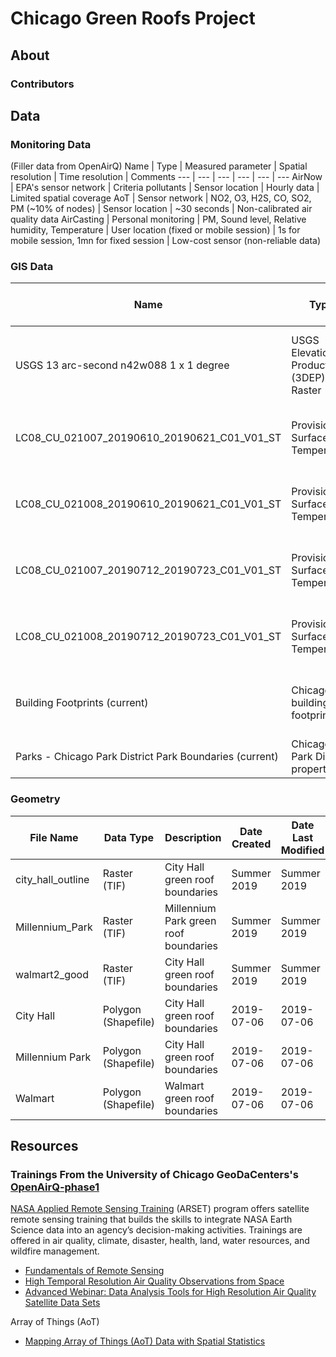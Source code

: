 # Chicago Green Roofs Project

## About
### Contributors

## Data
### Monitoring Data
(Filler data from OpenAirQ)
Name | Type | Measured parameter | Spatial resolution | Time resolution | Comments
--- | --- | --- | --- | --- | --- 
AirNow | EPA's sensor network | Criteria pollutants | Sensor location | Hourly data | Limited spatial coverage
AoT | Sensor network | NO2, O3, H2S, CO, SO2, PM (~10% of nodes) | Sensor location | ~30 seconds | Non-calibrated air quality data
AirCasting | Personal monitoring | PM, Sound level, Relative humidity, Temperature | User location (fixed or mobile session) | 1s for mobile session, 1mn for fixed session | Low-cost sensor (non-reliable data)

### GIS Data

Name | Type | Measured parameter | Spatial resolution | Extent | Date Published | Date Last Modified | Source | Comments
--- | --- | --- | --- | --- | --- | --- | --- | ---
USGS 13 arc-second n42w088 1 x 1 degree | USGS Elevation Products (3DEP) - Raster | Elevation | 1/3 arc-second | 1 x 1 degree | 2017-08-24 | 2020-03-03 | [USGS](https://viewer.nationalmap.gov/basic/#productSearch) | Doesn't quite cover the northern tip of Chicago
LC08_CU_021007_20190610_20190621_C01_V01_ST | Provisional Surface Temperature | Land Surface Temperature (LST) - Raster | 30m |  | 2019-06-10 |  | [USGS](https://earthexplorer.usgs.gov/) | Northern half of Chicago
LC08_CU_021008_20190610_20190621_C01_V01_ST | Provisional Surface Temperature | Land Surface Temperature (LST) - Raster | 30m |  | 2019-06-10 |  | [USGS](https://earthexplorer.usgs.gov/) | Southern half of Chicago
LC08_CU_021007_20190712_20190723_C01_V01_ST | Provisional Surface Temperature | Land Surface Temperature (LST) - Raster | 30m |  | 2019-07-12 |  | [USGS](https://earthexplorer.usgs.gov/) | Northern half of Chicago
LC08_CU_021008_20190712_20190723_C01_V01_ST | Provisional Surface Temperature | Land Surface Temperature (LST) - Raster | 30m |  | 2019-07-12 |  | [USGS](https://earthexplorer.usgs.gov/) | Southern half of Chicago
Building Footprints (current) | Chicago building footprints | Shapefile | N/A | N/A | 2015-08-14 | 2018-07-11 | [City of Chicago](https://data.cityofchicago.org/Buildings/Building-Footprints-current-/hz9b-7nh8) | Large file, so a bit slow to process in ArcGIS
Parks - Chicago Park District Park Boundaries (current) | Chicago Park District properties | Shapefile | N/A | N/A | 2015-03-19 | 2019-08-05 | [City of Chicago](https://data.cityofchicago.org/Parks-Recreation/Parks-Chicago-Park-District-Park-Boundaries-curren/ej32-qgdr) |


### Geometry

File Name | Data Type | Description | Date Created | Date Last Modified | Creator | Last Modified By | Comments
--- | --- | --- | --- | --- | --- | --- | --- 
city_hall_outline | Raster (TIF) | City Hall green roof boundaries | Summer 2019 | Summer 2019 | Jacob Abramowitz | Jacob Abramowitz |  |
Millennium_Park | Raster (TIF) | Millennium Park green roof boundaries | Summer 2019 | Summer 2019 | Jacob Abramowitz | Jacob Abramowitz |  |
walmart2_good | Raster (TIF) | City Hall green roof boundaries | Summer 2019 | Summer 2019 | Jacob Abramowitz | Jacob Abramowitz |  |
City Hall | Polygon (Shapefile) | City Hall green roof boundaries | 2019-07-06 | 2019-07-06 | Natasha Stamler | Natasha Stamler | Built off of city_hall_outline |
Millennium Park | Polygon (Shapefile) | City Hall green roof boundaries | 2019-07-06 | 2019-07-06 | Natasha Stamler | Natasha Stamler | Built off of Millennium_Park |
Walmart | Polygon (Shapefile) | Walmart green roof boundaries | 2019-07-06 | 2019-07-06 | Natasha Stamler | Natasha Stamler | Built off of walmart2_good |


## Resources
### Trainings From the University of Chicago GeoDaCenters's [OpenAirQ-phase1](https://github.com/GeoDaCenter/OpenAirQ-phase1)
[NASA Applied Remote Sensing Training](https://arset.gsfc.nasa.gov) (ARSET) program offers satellite remote sensing training that builds the skills to integrate NASA Earth Science data into an agency’s decision-making activities. Trainings are offered in air quality, climate, disaster, health, land, water resources, and wildfire management.
* [Fundamentals of Remote Sensing](https://arset.gsfc.nasa.gov/webinars/fundamentals-remote-sensing)
* [High Temporal Resolution Air Quality Observations from Space](https://arset.gsfc.nasa.gov/airquality/webinars/2018-geospatial)
* [Advanced Webinar: Data Analysis Tools for High Resolution Air Quality Satellite Data Sets](https://arset.gsfc.nasa.gov/airquality/webinars/2018-hiresdatasets)

Array of Things (AoT)
* [Mapping Array of Things (AoT) Data with Spatial Statistics](https://geodacenter.github.io/aot-workshop/)
